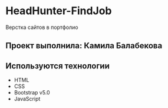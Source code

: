 # HeadHunter-FindJob
Верстка сайтов в портфолио 
## Проект выполнила: Камила Балабекова

## Используются технологии
- HTML
- CSS
- Bootstrap v5.0
- JavaScript
